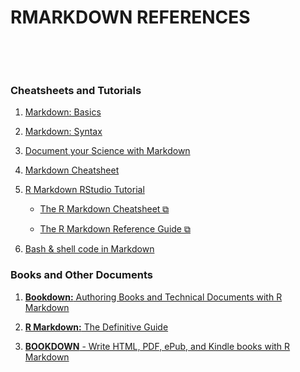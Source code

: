 ﻿---
Title: "Markdown References"
Author: "JFC"
date: "26 November 2019"
output:
  html_document:
    toc: TRUE
    toc_depth: 3
---

# RMARKDOWN REFERENCES #

&nbsp;
  
&nbsp;  
  
### Cheatsheets and Tutorials ###
    
1. [Markdown: Basics](https://daringfireball.net/projects/markdown/basics)

2. [Markdown: Syntax](https://daringfireball.net/projects/markdown/syntax)

3. [Document your Science with Markdown](https://www.earthdatascience.org/courses/earth-analytics/document-your-science/)
 
4. [Markdown Cheatsheet](https://github.com/adam-p/markdown-here/wiki/Markdown-Cheatsheet)

5. [R Markdown RStudio Tutorial](https://rmarkdown.rstudio.com/lesson-1.html)

	- [The R Markdown Cheatsheet ⧉](https://www.rstudio.com/wp-content/uploads/2016/03/rmarkdown-cheatsheet-2.0.pdf)
 
	- [The R Markdown Reference Guide ⧉](https://www.rstudio.com/wp-content/uploads/2015/03/rmarkdown-reference.pdf)

6. [Bash & shell code in Markdown](https://stackoverflow.com/questions/20303826/highlight-bash-shell-code-in-markdown)


### Books and Other Documents ###

1. [**Bookdown:** Authoring Books and Technical Documents with R Markdown](https://bookdown.org/yihui/bookdown/)

2. [**R Markdown:** The Definitive Guide](https://bookdown.org/yihui/rmarkdown/)

2. [**BOOKDOWN** - Write HTML, PDF, ePub, and Kindle books with R Markdown](https://bookdown.org/)